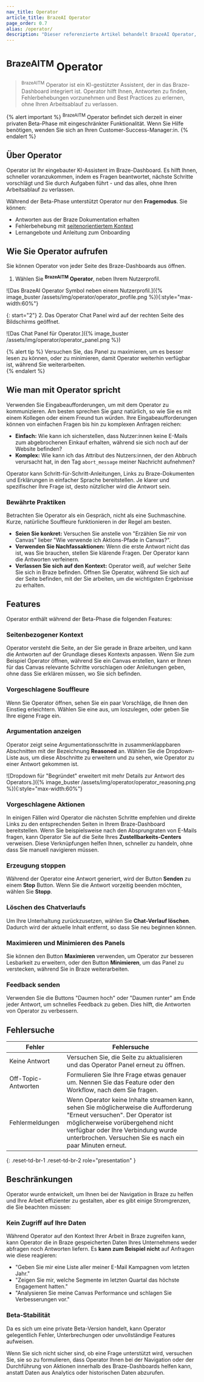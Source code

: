 ```yaml
---
nav_title: Operator
article_title: BrazeAI Operator
page_order: 0.7
alias: /operator/
description: "Dieser referenzierte Artikel behandelt BrazeAI Operator, einen KI-gestützten Assistenten, der in das Braze-Dashboard integriert ist."
---
```


# <sup>BrazeAITM</sup> Operator

> <sup>BrazeAITM</sup> Operator ist ein KI-gestützter Assistent, der in das Braze-Dashboard integriert ist. Operator hilft Ihnen, Antworten zu finden, Fehlerbehebungen vorzunehmen und Best Practices zu erlernen, ohne Ihren Arbeitsablauf zu verlassen.

{% alert important %}
<sup>BrazeAITM</sup> Operator befindet sich derzeit in einer privaten Beta-Phase mit eingeschränkter Funktionalität. Wenn Sie Hilfe benötigen, wenden Sie sich an Ihren Customer-Success-Manager:in.
{% endalert %}

## Über Operator

Operator ist Ihr eingebauter KI-Assistent im Braze-Dashboard. Es hilft Ihnen, schneller voranzukommen, indem es Fragen beantwortet, nächste Schritte vorschlägt und Sie durch Aufgaben führt - und das alles, ohne Ihren Arbeitsablauf zu verlassen.

Während der Beta-Phase unterstützt Operator nur den **Fragemodus**. Sie können:

- Antworten aus der Braze Dokumentation erhalten
- Fehlerbehebung mit [seitenorientiertem Kontext](#page-aware-context)
- Lernangebote und Anleitung zum Onboarding

## Wie Sie Operator aufrufen

Sie können Operator von jeder Seite des Braze-Dashboards aus öffnen.  

1. Wählen Sie **<sup>BrazeAITM</sup> Operator**, neben Ihrem Nutzerprofil.

\![Das BrazeAI Operator Symbol neben einem Nutzerprofil.]({% image_buster /assets/img/operator/operator_profile.png %}){:style="max-width:60%"}

{: start="2"}
2\. Das Operator Chat Panel wird auf der rechten Seite des Bildschirms geöffnet.

\![Das Chat Panel für Operator.]({% image_buster /assets/img/operator/operator_panel.png %})

{% alert tip %}
Versuchen Sie, das Panel zu maximieren, um es besser lesen zu können, oder zu minimieren, damit Operator weiterhin verfügbar ist, während Sie weiterarbeiten.  
{% endalert %}

## Wie man mit Operator spricht

Verwenden Sie Eingabeaufforderungen, um mit dem Operator zu kommunizieren. Am besten sprechen Sie ganz natürlich, so wie Sie es mit einem Kollegen oder einem Freund tun würden. Ihre Eingabeaufforderungen können von einfachen Fragen bis hin zu komplexen Anfragen reichen:

- **Einfach:** Wie kann ich sicherstellen, dass Nutzer:innen keine E-Mails zum abgebrochenen Einkauf erhalten, während sie sich noch auf der Website befinden?
- **Komplex:** Wie kann ich das Attribut des Nutzers:innen, der den Abbruch verursacht hat, in den Tag `abort_message` meiner Nachricht aufnehmen?

Operator kann Schritt-für-Schritt-Anleitungen, Links zu Braze-Dokumenten und Erklärungen in einfacher Sprache bereitstellen. Je klarer und spezifischer Ihre Frage ist, desto nützlicher wird die Antwort sein. 

### Bewährte Praktiken

Betrachten Sie Operator als ein Gespräch, nicht als eine Suchmaschine. Kurze, natürliche Souffleure funktionieren in der Regel am besten.

- **Seien Sie konkret:** Versuchen Sie anstelle von "Erzählen Sie mir von Canvas" lieber "Wie verwende ich Aktions-Pfade in Canvas?".  
- **Verwenden Sie Nachfassaktionen:** Wenn die erste Antwort nicht das ist, was Sie brauchen, stellen Sie klärende Fragen. Der Operator kann die Antworten verfeinern.
- **Verlassen Sie sich auf den Kontext:** Operator weiß, auf welcher Seite Sie sich in Braze befinden. Öffnen Sie Operator, während Sie sich auf der Seite befinden, mit der Sie arbeiten, um die wichtigsten Ergebnisse zu erhalten.

## Features

Operator enthält während der Beta-Phase die folgenden Features:

### Seitenbezogener Kontext

Operator versteht die Seite, an der Sie gerade in Braze arbeiten, und kann die Antworten auf der Grundlage dieses Kontexts anpassen. Wenn Sie zum Beispiel Operator öffnen, während Sie ein Canvas erstellen, kann er Ihnen für das Canvas relevante Schritte vorschlagen oder Anleitungen geben, ohne dass Sie erklären müssen, wo Sie sich befinden. 

### Vorgeschlagene Souffleure

Wenn Sie Operator öffnen, sehen Sie ein paar Vorschläge, die Ihnen den Einstieg erleichtern. Wählen Sie eine aus, um loszulegen, oder geben Sie Ihre eigene Frage ein.

### Argumentation anzeigen

Operator zeigt seine Argumentationsschritte in zusammenklappbaren Abschnitten mit der Bezeichnung **Reasoned** an. Wählen Sie die Dropdown-Liste aus, um diese Abschnitte zu erweitern und zu sehen, wie Operator zu einer Antwort gekommen ist.

\![Dropdown für "Begründet" erweitert mit mehr Details zur Antwort des Operators.]({% image_buster /assets/img/operator/operator_reasoning.png %}){:style="max-width:60%"}

### Vorgeschlagene Aktionen

In einigen Fällen wird Operator die nächsten Schritte empfehlen und direkte Links zu den entsprechenden Seiten in Ihrem Braze-Dashboard bereitstellen. Wenn Sie beispielsweise nach den Absprungraten von E-Mails fragen, kann Operator Sie auf die Seite Ihres **Zustellbarkeits-Centers** verweisen. Diese Verknüpfungen helfen Ihnen, schneller zu handeln, ohne dass Sie manuell navigieren müssen.

### Erzeugung stoppen

Während der Operator eine Antwort generiert, wird der Button **Senden** zu einem **Stop** Button. Wenn Sie die Antwort vorzeitig beenden möchten, wählen Sie **Stopp**.

### Löschen des Chatverlaufs

Um Ihre Unterhaltung zurückzusetzen, wählen Sie **Chat-Verlauf löschen**. Dadurch wird der aktuelle Inhalt entfernt, so dass Sie neu beginnen können.

### Maximieren und Minimieren des Panels

Sie können den Button **Maximieren** verwenden, um Operator zur besseren Lesbarkeit zu erweitern, oder den Button **Minimieren**, um das Panel zu verstecken, während Sie in Braze weiterarbeiten.

### Feedback senden

Verwenden Sie die Buttons "Daumen hoch" oder "Daumen runter" am Ende jeder Antwort, um schnelles Feedback zu geben. Dies hilft, die Antworten von Operator zu verbessern.

## Fehlersuche

| Fehler | Fehlersuche |
| --- | --- |
| Keine Antwort | Versuchen Sie, die Seite zu aktualisieren und das Operator Panel erneut zu öffnen. |
| Off-Topic-Antworten | Formulieren Sie Ihre Frage etwas genauer um. Nennen Sie das Feature oder den Workflow, nach dem Sie fragen. |
| Fehlermeldungen | Wenn Operator keine Inhalte streamen kann, sehen Sie möglicherweise die Aufforderung "Erneut versuchen". Der Operator ist möglicherweise vorübergehend nicht verfügbar oder Ihre Verbindung wurde unterbrochen. Versuchen Sie es nach ein paar Minuten erneut. |
{: .reset-td-br-1 .reset-td-br-2 role="presentation" }

## Beschränkungen

Operator wurde entwickelt, um Ihnen bei der Navigation in Braze zu helfen und Ihre Arbeit effizienter zu gestalten, aber es gibt einige Stromgrenzen, die Sie beachten müssen:

### Kein Zugriff auf Ihre Daten

Während Operator auf den Kontext Ihrer Arbeit in Braze zugreifen kann, kann Operator die in Braze gespeicherten Daten Ihres Unternehmens weder abfragen noch Antworten liefern. Es **kann zum Beispiel nicht** auf Anfragen wie diese reagieren:

- "Geben Sie mir eine Liste aller meiner E-Mail Kampagnen vom letzten Jahr."
- "Zeigen Sie mir, welche Segmente im letzten Quartal das höchste Engagement hatten."
- "Analysieren Sie meine Canvas Performance und schlagen Sie Verbesserungen vor."

### Beta-Stabilität

Da es sich um eine private Beta-Version handelt, kann Operator gelegentlich Fehler, Unterbrechungen oder unvollständige Features aufweisen.

Wenn Sie sich nicht sicher sind, ob eine Frage unterstützt wird, versuchen Sie, sie so zu formulieren, dass Operator Ihnen bei der Navigation oder der Durchführung von Aktionen innerhalb des Braze-Dashboards helfen kann, anstatt Daten aus Analytics oder historischen Daten abzurufen.
